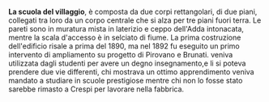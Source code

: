 **La scuola del villaggio**, è composta da due corpi rettangolari, di due piani, collegati tra loro da un corpo
centrale che si alza per tre piani fuori terra. Le pareti sono in muratura mista in laterizio e ceppo dell'Adda
intonacata, mentre la scala d'accesso è in selciato di fiume. La prima costruzione dell'edificio risale a prima
del 1890, ma nel 1892 fu eseguito un primo intervento di ampliamento su progetto di Pirovano e Brunati.
veniva utilizzata dagli studenti per avere un degno insegnamento,e li si poteva prendere due vie differenti,
chi mostrava un ottimo apprendimento veniva mandato a studiare in scuole prestigiose mentre chi non lo
fosse stato sarebbe rimasto a Crespi per lavorare nella fabbrica.